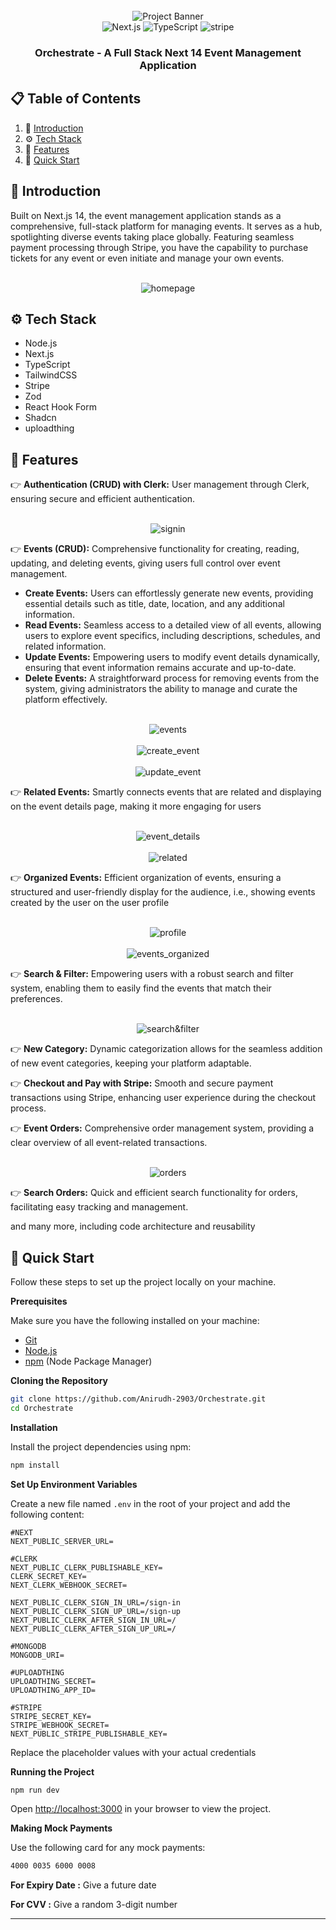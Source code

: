 <div align="center">
  <br />
      <img src="https://github.com/Anirudh-2903/Project-Images/blob/master/Orchestrate/homepage.png" alt="Project Banner">
  <br />

  <div>
    <img src="https://img.shields.io/badge/-Next_JS_14-black?style=for-the-badge&logoColor=white&logo=nextdotjs&color=000000" alt="Next.js" />
    <img src="https://img.shields.io/badge/-TypeScript-black?style=for-the-badge&logoColor=white&logo=typescript&color=3178C6" alt="TypeScript" />
    <img src="https://img.shields.io/badge/-Stripe-black?style=for-the-badge&logoColor=white&logo=stripe&color=008CDD" alt="stripe" />
  </div>

  <h3 align="center">Orchestrate - A Full Stack Next 14 Event Management Application</h3>

</div>

## 📋 <a name="table">Table of Contents</a>

1. 🤖 [Introduction](#introduction)
2. ⚙️ [Tech Stack](#tech-stack)
3. 🔋 [Features](#features)
4. 🤸 [Quick Start](#quick-start)




## <a name="introduction">🤖 Introduction</a>

Built on Next.js 14, the event management application stands as a comprehensive, full-stack platform for managing events. It serves as a hub, spotlighting diverse events taking place globally. Featuring seamless payment processing through Stripe, you have the capability to purchase tickets for any event or even initiate and manage your own events.

<div align="center">
  <br />
      <img src="https://github.com/Anirudh-2903/Project-Images/blob/master/Orchestrate/homepage.png" alt="homepage">
  <br />
</div>

## <a name="tech-stack">⚙️ Tech Stack</a>

- Node.js
- Next.js
- TypeScript
- TailwindCSS
- Stripe
- Zod
- React Hook Form
- Shadcn
- uploadthing

## <a name="features">🔋 Features</a>

👉 **Authentication (CRUD) with Clerk:** User management through Clerk, ensuring secure and efficient authentication.

<div align="center">
  <br />
      <img src="https://github.com/Anirudh-2903/Project-Images/blob/master/Orchestrate/signin.png" alt="signin">
  <br />
</div>


👉 **Events (CRUD):** Comprehensive functionality for creating, reading, updating, and deleting events, giving users full control over event management.
- **Create Events:** Users can effortlessly generate new events, providing essential details such as title, date, location, and any additional information.
- **Read Events:** Seamless access to a detailed view of all events, allowing users to explore event specifics, including descriptions, schedules, and related information.
- **Update Events:** Empowering users to modify event details dynamically, ensuring that event information remains accurate and up-to-date.
- **Delete Events:** A straightforward process for removing events from the system, giving administrators the ability to manage and curate the platform effectively.

<div align="center">
  <br />
      <img src="https://github.com/Anirudh-2903/Project-Images/blob/master/Orchestrate/events.png" alt="events">
  <br />
   <br />
      <img src="https://github.com/Anirudh-2903/Project-Images/blob/master/Orchestrate/create_event.png" alt="create_event">
   <br />
  <br />
      <img src="https://github.com/Anirudh-2903/Project-Images/blob/master/Orchestrate/update_event.png" alt="update_event">
   <br />
</div>


👉 **Related Events:** Smartly connects events that are related and displaying on the event details page, making it more engaging for users

<div align="center">
  <br />
      <img src="https://github.com/Anirudh-2903/Project-Images/blob/master/Orchestrate/event_details.png" alt="event_details">
  <br />
  <br />
      <img src="https://github.com/Anirudh-2903/Project-Images/blob/master/Orchestrate/related.png" alt="related">
  <br />
</div>

👉 **Organized Events:** Efficient organization of events, ensuring a structured and user-friendly display for the audience, i.e., showing events created by the user on the user profile

<div align="center">
  <br />
      <img src="https://github.com/Anirudh-2903/Project-Images/blob/master/Orchestrate/profile.png" alt="profile">
  <br />
  <br />
      <img src="https://github.com/Anirudh-2903/Project-Images/blob/master/Orchestrate/events_organized.png" alt="events_organized">
  <br />
</div>

👉 **Search & Filter:** Empowering users with a robust search and filter system, enabling them to easily find the events that match their preferences.

<div align="center">
  <br />
      <img src="https://github.com/Anirudh-2903/Project-Images/blob/master/Orchestrate/search&filter.png" alt="search&filter">
  <br />
</div>

👉 **New Category:** Dynamic categorization allows for the seamless addition of new event categories, keeping your platform adaptable.

👉 **Checkout and Pay with Stripe:** Smooth and secure payment transactions using Stripe, enhancing user experience during the checkout process.

👉 **Event Orders:** Comprehensive order management system, providing a clear overview of all event-related transactions.

<div align="center">
  <br />
      <img src="https://github.com/Anirudh-2903/Project-Images/blob/master/Orchestrate/orders.png" alt="orders">
  <br />
</div>

👉 **Search Orders:** Quick and efficient search functionality for orders, facilitating easy tracking and management.

and many more, including code architecture and reusability

## <a name="quick-start">🤸 Quick Start</a>

Follow these steps to set up the project locally on your machine.

**Prerequisites**

Make sure you have the following installed on your machine:

- [Git](https://git-scm.com/)
- [Node.js](https://nodejs.org/en)
- [npm](https://www.npmjs.com/) (Node Package Manager)

**Cloning the Repository**

```bash
git clone https://github.com/Anirudh-2903/Orchestrate.git
cd Orchestrate
```

**Installation**

Install the project dependencies using npm:

```bash
npm install
```

**Set Up Environment Variables**

Create a new file named `.env` in the root of your project and add the following content:

```env
#NEXT
NEXT_PUBLIC_SERVER_URL=

#CLERK
NEXT_PUBLIC_CLERK_PUBLISHABLE_KEY=
CLERK_SECRET_KEY=
NEXT_CLERK_WEBHOOK_SECRET=

NEXT_PUBLIC_CLERK_SIGN_IN_URL=/sign-in
NEXT_PUBLIC_CLERK_SIGN_UP_URL=/sign-up
NEXT_PUBLIC_CLERK_AFTER_SIGN_IN_URL=/
NEXT_PUBLIC_CLERK_AFTER_SIGN_UP_URL=/

#MONGODB
MONGODB_URI=

#UPLOADTHING
UPLOADTHING_SECRET=
UPLOADTHING_APP_ID=

#STRIPE
STRIPE_SECRET_KEY=
STRIPE_WEBHOOK_SECRET=
NEXT_PUBLIC_STRIPE_PUBLISHABLE_KEY=
```

Replace the placeholder values with your actual credentials

**Running the Project**

```bash
npm run dev
```

Open [http://localhost:3000](http://localhost:3000) in your browser to view the project.

**Making Mock Payments**

Use the following card for any mock payments:

```bash
4000 0035 6000 0008
```
**For Expiry Date :** Give a future date

**For CVV :** Give a random 3-digit number

---
